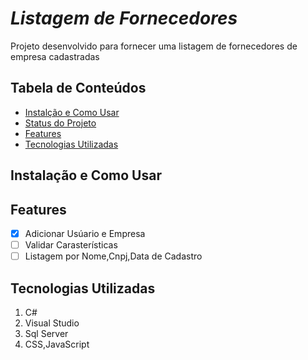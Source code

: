 # *Listagem de Fornecedores*
Projeto desenvolvido para fornecer uma listagem de fornecedores de empresa cadastradas
## Tabela de Conteúdos
* [Instalção e Como Usar](#Instalação_e_Como_Usar)
* [Status do Projeto](#Status_do_Projeto)
* [Features](#Features)
* [Tecnologias Utilizadas](#Tecnologias_Utilizadas)

## Instalação e Como Usar




## Features
- [x] Adicionar Usúario e Empresa
- [ ] Validar Carasterísticas
- [ ] Listagem por Nome,Cnpj,Data de Cadastro

## Tecnologias Utilizadas
1. C#
2. Visual Studio
3. Sql Server
4. CSS,JavaScript
